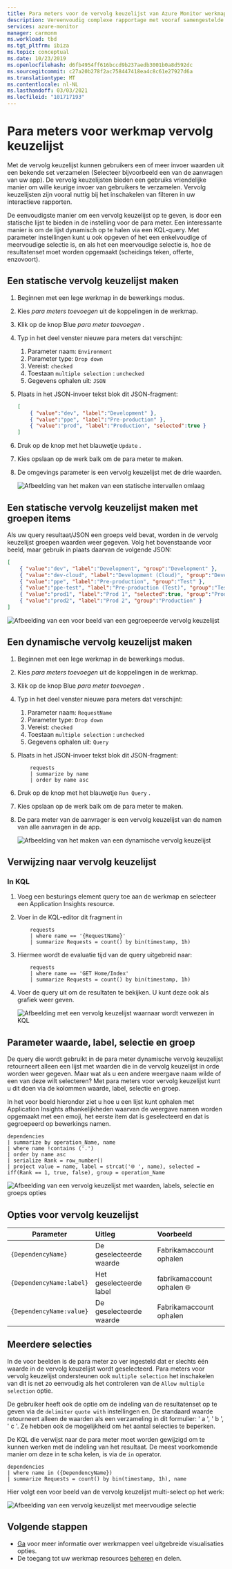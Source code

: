 ```yaml
---
title: Para meters voor de vervolg keuzelijst van Azure Monitor werkmap
description: Vereenvoudig complexe rapportage met vooraf samengestelde en aangepaste werkmappen met para meters die vervolg parameters bevatten
services: azure-monitor
manager: carmonm
ms.workload: tbd
ms.tgt_pltfrm: ibiza
ms.topic: conceptual
ms.date: 10/23/2019
ms.openlocfilehash: d6fb4954ff616bccd9b237aedb3001b0a8d592dc
ms.sourcegitcommit: c27a20b278f2ac758447418ea4c8c61e27927d6a
ms.translationtype: MT
ms.contentlocale: nl-NL
ms.lasthandoff: 03/03/2021
ms.locfileid: "101717193"
---
```

# <a name="workbook-drop-down-parameters"></a>Para meters voor werkmap vervolg keuzelijst

Met de vervolg keuzelijst kunnen gebruikers een of meer invoer waarden uit een bekende set verzamelen (Selecteer bijvoorbeeld een van de aanvragen van uw app). De vervolg keuzelijsten bieden een gebruiks vriendelijke manier om wille keurige invoer van gebruikers te verzamelen. Vervolg keuzelijsten zijn vooral nuttig bij het inschakelen van filteren in uw interactieve rapporten. 

De eenvoudigste manier om een vervolg keuzelijst op te geven, is door een statische lijst te bieden in de instelling voor de para meter. Een interessante manier is om de lijst dynamisch op te halen via een KQL-query. Met parameter instellingen kunt u ook opgeven of het een enkelvoudige of meervoudige selectie is, en als het een meervoudige selectie is, hoe de resultatenset moet worden opgemaakt (scheidings teken, offerte, enzovoort).

## <a name="creating-a-static-drop-down-parameter"></a>Een statische vervolg keuzelijst maken

1. Beginnen met een lege werkmap in de bewerkings modus.
2. Kies _para meters toevoegen_ uit de koppelingen in de werkmap.
3. Klik op de knop Blue _para meter toevoegen_ .
4. Typ in het deel venster nieuwe para meters dat verschijnt:
    1. Parameter naam: `Environment`
    2. Parameter type: `Drop down`
    3. Vereist: `checked`
    4. Toestaan `multiple selection` : `unchecked`
    5. Gegevens ophalen uit: `JSON`
5. Plaats in het JSON-invoer tekst blok dit JSON-fragment:
    ```json
    [
        { "value":"dev", "label":"Development" },
        { "value":"ppe", "label":"Pre-production" },
        { "value":"prod", "label":"Production", "selected":true }
    ]
    ```
6. Druk op de knop met het blauwetje `Update` .
7. Kies opslaan op de werk balk om de para meter te maken.
8. De omgevings parameter is een vervolg keuzelijst met de drie waarden.

    ![Afbeelding van het maken van een statische intervallen omlaag](./media/workbooks-dropdowns/dropdown-create.png)

## <a name="creating-a-static-dropdown-with-groups-of-items"></a>Een statische vervolg keuzelijst maken met groepen items

Als uw query resultaat/JSON een groeps veld bevat, worden in de vervolg keuzelijst groepen waarden weer gegeven. Volg het bovenstaande voor beeld, maar gebruik in plaats daarvan de volgende JSON:

```json
[
    { "value":"dev", "label":"Development", "group":"Development" },
    { "value":"dev-cloud", "label":"Development (Cloud)", "group":"Development" },
    { "value":"ppe", "label":"Pre-production", "group":"Test" },
    { "value":"ppe-test", "label":"Pre-production (Test)", "group":"Test" },
    { "value":"prod1", "label":"Prod 1", "selected":true, "group":"Production" },
    { "value":"prod2", "label":"Prod 2", "group":"Production" }
]
```

![Afbeelding van een voor beeld van een gegroepeerde vervolg keuzelijst](./media/workbooks-dropdowns/grouped-dropDown.png)


## <a name="creating-a-dynamic-drop-down-parameter"></a>Een dynamische vervolg keuzelijst maken
1. Beginnen met een lege werkmap in de bewerkings modus.
2. Kies _para meters toevoegen_ uit de koppelingen in de werkmap.
3. Klik op de knop Blue _para meter toevoegen_ .
4. Typ in het deel venster nieuwe para meters dat verschijnt:
    1. Parameter naam: `RequestName`
    2. Parameter type: `Drop down`
    3. Vereist: `checked`
    4. Toestaan `multiple selection` : `unchecked`
    5. Gegevens ophalen uit: `Query`
5. Plaats in het JSON-invoer tekst blok dit JSON-fragment:

    ```kusto
        requests
        | summarize by name
        | order by name asc
    ```
1. Druk op de knop met het blauwetje `Run Query` .
2. Kies opslaan op de werk balk om de para meter te maken.
3. De para meter van de aanvrager is een vervolg keuzelijst van de namen van alle aanvragen in de app.

    ![Afbeelding van het maken van een dynamische vervolg keuzelijst](./media/workbooks-dropdowns/dropdown-dynamic.png)

## <a name="referencing-drop-down-parameter"></a>Verwijzing naar vervolg keuzelijst

### <a name="in-kql"></a>In KQL
1. Voeg een besturings element query toe aan de werkmap en selecteer een Application Insights resource.
2. Voer in de KQL-editor dit fragment in

    ```kusto
        requests
        | where name == '{RequestName}'
        | summarize Requests = count() by bin(timestamp, 1h)

    ```
3. Hiermee wordt de evaluatie tijd van de query uitgebreid naar:

    ```kusto
        requests
        | where name == 'GET Home/Index'
        | summarize Requests = count() by bin(timestamp, 1h)
    ```

4. Voer de query uit om de resultaten te bekijken. U kunt deze ook als grafiek weer geven.

    ![Afbeelding met een vervolg keuzelijst waarnaar wordt verwezen in KQL](./media/workbooks-dropdowns/dropdown-reference.png)


## <a name="parameter-value-label-selection-and-group"></a>Parameter waarde, label, selectie en groep
De query die wordt gebruikt in de para meter dynamische vervolg keuzelijst retourneert alleen een lijst met waarden die in de vervolg keuzelijst in orde worden weer gegeven. Maar wat als u een andere weergave naam wilde of een van deze wilt selecteren? Met para meters voor vervolg keuzelijst kunt u dit doen via de kolommen waarde, label, selectie en groep.

In het voor beeld hieronder ziet u hoe u een lijst kunt ophalen met Application Insights afhankelijkheden waarvan de weergave namen worden opgemaakt met een emoji, het eerste item dat is geselecteerd en dat is gegroepeerd op bewerkings namen.

```kusto
dependencies
| summarize by operation_Name, name
| where name !contains ('.')
| order by name asc
| serialize Rank = row_number()
| project value = name, label = strcat('🌐 ', name), selected = iff(Rank == 1, true, false), group = operation_Name
```

![Afbeelding van een vervolg keuzelijst met waarden, labels, selectie en groeps opties](./media/workbooks-dropdowns/dropdown-more-options.png)


## <a name="drop-down-parameter-options"></a>Opties voor vervolg keuzelijst
| Parameter | Uitleg | Voorbeeld |
| ------------- |:-------------|:-------------|
| `{DependencyName}` | De geselecteerde waarde | Fabrikamaccount ophalen |
| `{DependencyName:label}` | Het geselecteerde label | fabrikamaccount ophalen 🌐 |
| `{DependencyName:value}` | De geselecteerde waarde | Fabrikamaccount ophalen |

## <a name="multiple-selection"></a>Meerdere selecties
In de voor beelden is de para meter zo ver ingesteld dat er slechts één waarde in de vervolg keuzelijst wordt geselecteerd. Para meters voor vervolg keuzelijst ondersteunen ook `multiple selection` het inschakelen van dit is net zo eenvoudig als het controleren van de `Allow multiple selection` optie. 

De gebruiker heeft ook de optie om de indeling van de resultatenset op te geven via de `delimiter` `quote with` instellingen en. De standaard waarde retourneert alleen de waarden als een verzameling in dit formulier: ' a ', ' b ', ' c '. Ze hebben ook de mogelijkheid om het aantal selecties te beperken.

De KQL die verwijst naar de para meter moet worden gewijzigd om te kunnen werken met de indeling van het resultaat. De meest voorkomende manier om deze in te scha kelen, is via de `in` operator.

```kusto
dependencies
| where name in ({DependencyName})
| summarize Requests = count() by bin(timestamp, 1h), name
```

Hier volgt een voor beeld van de vervolg keuzelijst multi-select op het werk:

![Afbeelding van een vervolg keuzelijst met meervoudige selectie](./media/workbooks-dropdowns/dropdown-multiselect.png)

## <a name="next-steps"></a>Volgende stappen

* [Ga](./workbooks-overview.md#visualizations) voor meer informatie over werkmappen veel uitgebreide visualisaties opties.
* De toegang tot uw werkmap resources [beheren](./workbooks-access-control.md) en delen.